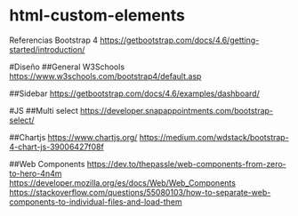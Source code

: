 # html-custom-elements


Referencias
Bootstrap 4
https://getbootstrap.com/docs/4.6/getting-started/introduction/


#Diseño
##General
W3Schools
https://www.w3schools.com/bootstrap4/default.asp

##Sidebar
https://getbootstrap.com/docs/4.6/examples/dashboard/


#JS
##Multi select
https://developer.snapappointments.com/bootstrap-select/

##Chartjs
https://www.chartjs.org/
https://medium.com/wdstack/bootstrap-4-chart-js-39006427f08f

##Web Components
https://dev.to/thepassle/web-components-from-zero-to-hero-4n4m
https://developer.mozilla.org/es/docs/Web/Web_Components
https://stackoverflow.com/questions/55080103/how-to-separate-web-components-to-individual-files-and-load-them
